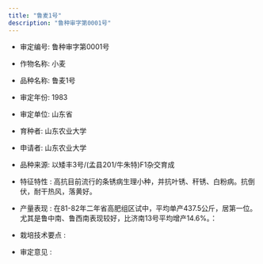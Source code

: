 ```yaml
---
title: "鲁麦1号"
description: "鲁种审字第0001号"
---
```

* 审定编号:  鲁种审字第0001号

*  作物名称:  小麦

*  品种名称:  鲁麦1号

*  审定年份:  1983

*  审定单位:  山东省

* 育种者:  山东农业大学

*  申请者:  山东农业大学

*  品种来源:  以矮丰3号/(孟县201/牛朱特)F1杂交育成

*  特征特性 : 
高抗目前流行的条锈病生理小种，并抗叶锈、秆锈、白粉病。抗倒伏，耐干热风，落黄好。
 
*  产量表现 : 
在81-82年二年省高肥组区试中，平均单产437.5公斤，居第一位。尤其是鲁中南、鲁西南表现较好，比济南13号平均增产14.6%。：

*  栽培技术要点 : 


*  审定意见 : 

